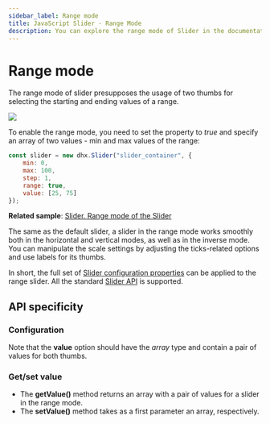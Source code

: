 ```yaml
---
sidebar_label: Range mode
title: JavaScript Slider - Range Mode 
description: You can explore the range mode of Slider in the documentation of the DHTMLX JavaScript UI library. Browse developer guides and API reference, try out code examples and live demos, and download a free 30-day evaluation version of DHTMLX Suite.
---
```


# Range mode

The range mode of slider presupposes the usage of two thumbs for selecting the starting and ending values of a range. 

![](../assets/slider/range_mode.png)

To enable the range mode, you need to set the [](slider/api/slider_range_config.md) property to *true* and specify an array of two values - min and max values of the range:

~~~js {5-6}
const slider = new dhx.Slider("slider_container", {
	min: 0,
	max: 100,
	step: 1,
	range: true,
	value: [25, 75]
});
~~~

**Related sample**: [Slider. Range mode of the Slider](https://snippet.dhtmlx.com/nfdr84oy)

The same as the default slider, a slider in the range mode works smoothly both in the horizontal and vertical modes, as well as in the inverse mode.
You can manipulate the scale settings by adjusting the ticks-related options and use labels for its thumbs. 

In short, the full set of [Slider configuration properties](slider/configuring_slider.md) can be applied to the range slider. All the standard [Slider API](slider/api/api_overview.md) is supported.

## API specificity

### Configuration

Note that the **value** option should have the *array* type and contain a pair of values for both thumbs.

### Get/set value

- The **getValue()** method returns an array with a pair of values for a slider in the range mode. 
- The **setValue()** method takes as a first parameter an array, respectively.

